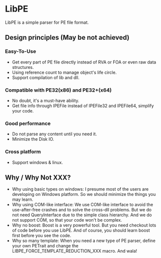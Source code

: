 # LibPE
LibPE is a simple parser for PE file format.

## Design principles (May be not achieved)
### Easy-To-Use
* Get every part of PE file directly instead of RVA or FOA or even raw data structures.
* Using reference count to manage object's life circle.
* Support compilation of lib and dll.

### Compatible with PE32(x86) and PE32+(x64)
* No doubt, it's a must-have ability.
* Get file info through IPEFile instead of IPEFile32 and IPEFile64, simplify your code.

### Good performance
* Do not parse any content until you need it.
* Minimize the Disk IO.

### Cross platform
* Support windows & linux.

## Why / Why Not XXX?
* Why using basic types on windows: I presume most of the users are developing on Windows platform. So we should minimize the things you may learn.
* Why using COM-like interface: We use COM-like interface to avoid the use-after-free crashes and to solve the cross-dll problems. But we do not need QueryInterface due to the simple class hierarchy. And we do not support COM, so that your code won't be complex.
* Why no boost: Boost is a very powerful tool. But you need checkout lots of code before you use LibPE. And of course, you should learn boost first before you see the code.
* Why so many template: When you need a new type of PE parser, define your own PETrait and change the LIBPE_FORCE_TEMPLATE_REDUCTION_XXX macro. And wala! 